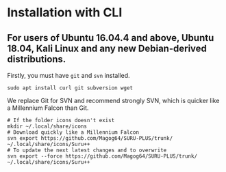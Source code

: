 # Installation with CLI

## For users of Ubuntu 16.04.4 and above, Ubuntu 18.04, Kali Linux and any new Debian-derived distributions.

Firstly, you must have `git` and `svn` installed. 

```shell
sudo apt install curl git subversion wget
```

We replace Git for SVN and recommend strongly SVN, which is quicker like a Millennium Falcon than Git. 

```shell
# If the folder icons doesn't exist
mkdir ~/.local/share/icons
# Download quickly like a Millennium Falcon
svn export https://github.com/Magog64/SURU-PLUS/trunk/ ~/.local/share/icons/Suru++
# To update the next latest changes and to overwrite
svn export --force https://github.com/Magog64/SURU-PLUS/trunk/ ~/.local/share/icons/Suru++
```
